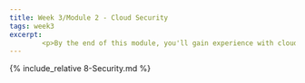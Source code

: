 ```yaml
---
title: Week 3/Module 2 - Cloud Security
tags: week3
excerpt: 
        <p>By the end of this module, you'll gain experience with cloud security and provider vs. consumer responsibilities with respect to security.</p>
---  
```


{% include_relative 8-Security.md %}